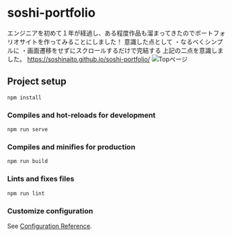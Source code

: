 # soshi-portfolio
エンジニアを初めて１年が経過し、ある程度作品も溜まってきたのでポートフォリオサイトを作ってみることにしました！
意識した点として
・なるべくシンプルに
・画面遷移をせずにスクロールするだけで完結する
上記の二点を意識しました。
https://soshinaito.github.io/soshi-portfolio/
![Topページ](https://user-images.githubusercontent.com/44168191/72116635-3bcec280-338e-11ea-88ff-df2768fb745c.png)


## Project setup
```
npm install
```

### Compiles and hot-reloads for development
```
npm run serve
```

### Compiles and minifies for production
```
npm run build
```

### Lints and fixes files
```
npm run lint
```

### Customize configuration
See [Configuration Reference](https://cli.vuejs.org/config/).
